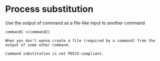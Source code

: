 # Process substitution

Use the output of command as a file-like input to another command

`command1 <(command2)`

~~~admonish question title="When will I use this?"
When you don't wanna create a file (required by a command) from the output of some other command. 
~~~

~~~admonish failure title="POSIX-compliance"
Command substitution is not POSIX-compliant.
~~~
